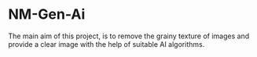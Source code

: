 # NM-Gen-Ai
The main aim of this project, is to remove the grainy texture of images and provide a clear image with the help of suitable AI algorithms.
